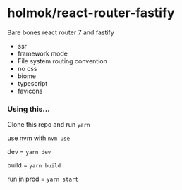 # holmok/react-router-fastify

Bare bones react router 7 and fastify

- ssr
- framework mode
- File system routing convention
- no css
- biome
- typescript
- favicons

### Using this...

Clone this repo and run `yarn`

use nvm with `nvm use`

dev = `yarn dev`

build = `yarn build`

run in prod = `yarn start`
